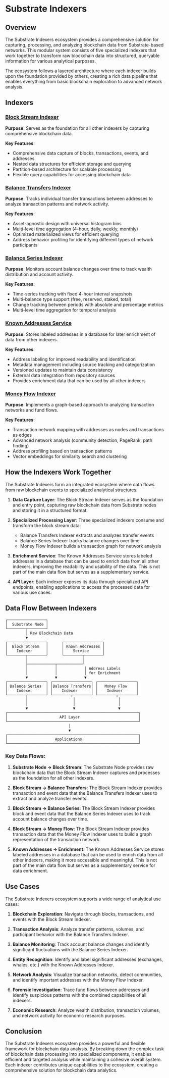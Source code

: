 # Substrate Indexers

## Overview

The Substrate Indexers ecosystem provides a comprehensive solution for capturing, processing, and analyzing blockchain data from Substrate-based networks. This modular system consists of five specialized indexers that work together to transform raw blockchain data into structured, queryable information for various analytical purposes.

The ecosystem follows a layered architecture where each indexer builds upon the foundation provided by others, creating a rich data pipeline that enables everything from basic blockchain exploration to advanced network analysis.

## Indexers

### [Block Stream Indexer](./block_stream.md)

**Purpose**: Serves as the foundation for all other indexers by capturing comprehensive blockchain data.

**Key Features**:
- Comprehensive data capture of blocks, transactions, events, and addresses
- Nested data structures for efficient storage and querying
- Partition-based architecture for scalable processing
- Flexible query capabilities for accessing blockchain data

### [Balance Transfers Indexer](./balance_transfers.md)

**Purpose**: Tracks individual transfer transactions between addresses to analyze transaction patterns and network activity.

**Key Features**:
- Asset-agnostic design with universal histogram bins
- Multi-level time aggregation (4-hour, daily, weekly, monthly)
- Optimized materialized views for efficient querying
- Address behavior profiling for identifying different types of network participants

### [Balance Series Indexer](./balance_series.md)

**Purpose**: Monitors account balance changes over time to track wealth distribution and account activity.

**Key Features**:
- Time-series tracking with fixed 4-hour interval snapshots
- Multi-balance type support (free, reserved, staked, total)
- Change tracking between periods with absolute and percentage metrics
- Multi-level time aggregation for temporal analysis

### [Known Addresses Service](./known_addresses.md)

**Purpose**: Stores labeled addresses in a database for later enrichment of data from other indexers.

**Key Features**:
- Address labeling for improved readability and identification
- Metadata management including source tracking and categorization
- Versioned updates to maintain data consistency
- External data integration from repository sources
- Provides enrichment data that can be used by all other indexers

### [Money Flow Indexer](./money_flow.md)

**Purpose**: Implements a graph-based approach to analyzing transaction networks and fund flows.

**Key Features**:
- Transaction network mapping with addresses as nodes and transactions as edges
- Advanced network analysis (community detection, PageRank, path finding)
- Address profiling based on transaction patterns
- Vector embeddings for similarity search and clustering

## How the Indexers Work Together

The Substrate Indexers form an integrated ecosystem where data flows from raw blockchain events to specialized analytical structures:

1. **Data Capture Layer**: The Block Stream Indexer serves as the foundation and entry point, capturing raw blockchain data from Substrate nodes and storing it in a structured format.

2. **Specialized Processing Layer**: Three specialized indexers consume and transform the block stream data:
   - Balance Transfers Indexer extracts and analyzes transfer events
   - Balance Series Indexer tracks balance changes over time
   - Money Flow Indexer builds a transaction graph for network analysis

3. **Enrichment Service**: The Known Addresses Service stores labeled addresses in a database that can be used to enrich data from all other indexers, improving the readability and usability of the data. This is not part of the main data flow but serves as a supplementary service.

4. **API Layer**: Each indexer exposes its data through specialized API endpoints, enabling applications to access the processed data for various use cases.

## Data Flow Between Indexers

```
┌─────────────────┐
│  Substrate Node │
└────────┬────────┘
         │ Raw Blockchain Data
         ▼
┌─────────────────┐      ┌─────────────────┐
│  Block Stream   │      │ Known Addresses │
│    Indexer      │      │    Service      │
└────────┬────────┘      └────────┬────────┘
         │                        │
         ├────────────┬───────────┘
         │            │            │ Address Labels
         │            │            │ for Enrichment
         ▼            ▼            ▼
┌─────────────────┐ ┌─────────────────┐ ┌─────────────────┐
│ Balance Series  │ │Balance Transfers│ │   Money Flow    │
│    Indexer      │ │    Indexer      │ │    Indexer      │
└────────┬────────┘ └────────┬────────┘ └────────┬────────┘
         │                    │                   │
         │                    │                   │
         ▼                    ▼                   ▼
┌──────────────────────────────────────────────────────────┐
│                       API Layer                          │
└──────────────────────────────────────────────────────────┘
                            │
                            ▼
┌──────────────────────────────────────────────────────────┐
│                     Applications                         │
└──────────────────────────────────────────────────────────┘
```

### Key Data Flows:

1. **Substrate Node → Block Stream**: The Substrate Node provides raw blockchain data that the Block Stream Indexer captures and processes as the foundation for all other indexers.

2. **Block Stream → Balance Transfers**: The Block Stream Indexer provides transaction and event data that the Balance Transfers Indexer uses to extract and analyze transfer events.

3. **Block Stream → Balance Series**: The Block Stream Indexer provides block and event data that the Balance Series Indexer uses to track account balance changes over time.

4. **Block Stream → Money Flow**: The Block Stream Indexer provides transaction data that the Money Flow Indexer uses to build a graph representation of the transaction network.

5. **Known Addresses → Enrichment**: The Known Addresses Service stores labeled addresses in a database that can be used to enrich data from all other indexers, making it more accessible and meaningful. This is not part of the main data flow but serves as a supplementary service for data enrichment.

## Use Cases

The Substrate Indexers ecosystem supports a wide range of analytical use cases:

1. **Blockchain Exploration**: Navigate through blocks, transactions, and events with the Block Stream Indexer.

2. **Transaction Analysis**: Analyze transfer patterns, volumes, and participant behavior with the Balance Transfers Indexer.

3. **Balance Monitoring**: Track account balance changes and identify significant fluctuations with the Balance Series Indexer.

4. **Entity Recognition**: Identify and label significant addresses (exchanges, whales, etc.) with the Known Addresses Indexer.

5. **Network Analysis**: Visualize transaction networks, detect communities, and identify important addresses with the Money Flow Indexer.

6. **Forensic Investigation**: Trace fund flows between addresses and identify suspicious patterns with the combined capabilities of all indexers.

7. **Economic Research**: Analyze wealth distribution, transaction volumes, and network activity for economic research purposes.

## Conclusion

The Substrate Indexers ecosystem provides a powerful and flexible framework for blockchain data analysis. By breaking down the complex task of blockchain data processing into specialized components, it enables efficient and targeted analysis while maintaining a cohesive overall system. Each indexer contributes unique capabilities to the ecosystem, creating a comprehensive solution for blockchain data analytics.